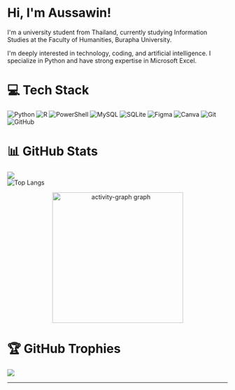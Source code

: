 # Hi, I'm Aussawin!

I'm a university student from Thailand, currently studying Information Studies at the Faculty of Humanities, Burapha University.

I'm deeply interested in technology, coding, and artificial intelligence. I specialize in Python and have strong expertise in Microsoft Excel.

# 💻 Tech Stack
![Python](https://img.shields.io/badge/python-3670A0?style=flat&logo=python&logoColor=ffdd54) ![R](https://img.shields.io/badge/r-%23276DC3.svg?style=flat&logo=r&logoColor=white) ![PowerShell](https://img.shields.io/badge/PowerShell-%235391FE.svg?style=flat&logo=powershell&logoColor=white) ![MySQL](https://img.shields.io/badge/mysql-4479A1.svg?style=flat&logo=mysql&logoColor=white) ![SQLite](https://img.shields.io/badge/sqlite-%2307405e.svg?style=flat&logo=sqlite&logoColor=white) ![Figma](https://img.shields.io/badge/figma-%23F24E1E.svg?style=flat&logo=figma&logoColor=white) ![Canva](https://img.shields.io/badge/Canva-%2300C4CC.svg?style=flat&logo=Canva&logoColor=white) ![Git](https://img.shields.io/badge/git-%23F05033.svg?style=flat&logo=git&logoColor=white) ![GitHub](https://img.shields.io/badge/github-%23121011.svg?style=flat&logo=github&logoColor=white)

# 📊 GitHub Stats

![](https://github-readme-streak-stats.herokuapp.com/?user=A5hisa&theme=default&hide_border=false)<br/>
![Top Langs](https://github-readme-stats.vercel.app/api/top-langs/?username=A5hisa&theme=default&hide_border=false&include_all_commits=true&count_private=true&layout=compact)

<div align="center">
  <img src="https://github-readme-activity-graph.vercel.app/graph?username=A5hisa&radius=16&theme=minimal&area=false&order=5&custom_title=My%20Contribution%20Graph&hide_border=false&hide_title=false" height="299" alt="activity-graph graph"  />
</div>

# 🏆 GitHub Trophies
![](https://github-profile-trophy.vercel.app/?username=A5hisa&title=Commits,Experience)

---
<!-- Proudly created with GPRM ( https://gprm.itsvg.in ) -->

